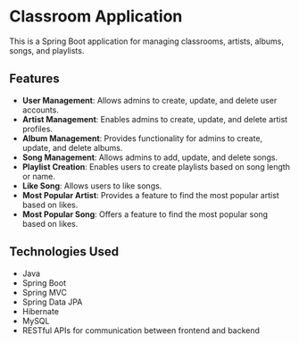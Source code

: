 # Classroom Application

This is a Spring Boot application for managing classrooms, artists, albums, songs, and playlists.

## Features

- **User Management**: Allows admins to create, update, and delete user accounts.
- **Artist Management**: Enables admins to create, update, and delete artist profiles.
- **Album Management**: Provides functionality for admins to create, update, and delete albums.
- **Song Management**: Allows admins to add, update, and delete songs.
- **Playlist Creation**: Enables users to create playlists based on song length or name.
- **Like Song**: Allows users to like songs.
- **Most Popular Artist**: Provides a feature to find the most popular artist based on likes.
- **Most Popular Song**: Offers a feature to find the most popular song based on likes.

## Technologies Used

- Java
- Spring Boot
- Spring MVC
- Spring Data JPA
- Hibernate
- MySQL
- RESTful APIs for communication between frontend and backend
